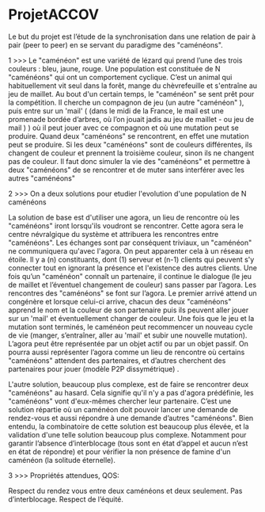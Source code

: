 # ProjetACCOV
Le but du projet est l’étude de la synchronisation dans une relation de pair à pair (peer to peer)
en se servant du paradigme des "caménéons".

1 >>> Le "caménéon" est une variété de lézard qui prend l’une des trois couleurs : bleu, jaune, rouge. Une population est constituée de N "caménéons" qui ont un comportement cyclique. C’est un animal qui habituellement vit seul dans la forêt, mange du chèvrefeuille et s'entraîne au jeu de maillet. Au bout d'un certain temps, le "caménéon" se sent prêt pour la compétition. Il cherche un compagnon de jeu (un autre "caménéon" ), puis entre sur un 'mail' ( (dans le midi de la France, le mail est une promenade bordée d’arbres, où l’on jouait jadis au jeu de maillet - ou jeu de mail ) ) où il peut jouer avec ce compagnon et où une mutation peut se produire. Quand deux "caménéons" se rencontrent, en effet une mutation peut se produire. Si les deux "caménéons" sont de couleurs différentes, ils changent de couleur et prennent la troisième couleur, sinon ils ne changent pas de couleur. Il faut donc simuler la vie des "caménéons" et permettre à deux "caménéons" de se rencontrer et de muter sans interférer avec les autres "caménéons"


2 >>> On a deux solutions pour etudier l'evolution d'une population de N caménéons

La solution de base est d'utiliser une agora, un lieu de rencontre où les "caménéons" iront lorsqu'ils voudront se rencontrer. Cette agora sera le centre névralgique du système et attribuera les rencontres entre "caménéons". Les échanges sont par conséquent triviaux, un "caménéon" ne communiquera qu'avec l'agora. On peut apparenter cela à un réseau en étoile. Il y a (n) constituants, dont (1) serveur et (n-1) clients qui peuvent s'y connecter tout en ignorant la présence et l'existence des autres clients. Une fois qu’un "caménéon" connaît un partenaire, il continue le dialogue (le jeu de maillet et l’éventuel changement de couleur) sans passer par l’agora. Les rencontres des "caménéons" se font sur l’agora. Le premier arrivé attend un congénère et lorsque celui-ci arrive, chacun des deux "caménéons" apprend le nom et la couleur de son partenaire puis ils peuvent aller jouer sur un 'mail' et éventuellement changer de couleur. Une fois que le jeu et la mutation sont terminés, le caménéon peut recommencer un nouveau cycle de vie (manger, s’entraîner, aller au 'mail' et subir une nouvelle mutation). L’agora peut être représentée par un objet actif ou par un objet passif. On pourra aussi représenter l’agora comme un lieu de rencontre où certains "caménéons" attendent des partenaires, et d’autres cherchent des partenaires pour jouer (modèle P2P dissymétrique) .

L'autre solution, beaucoup plus complexe, est de faire se rencontrer deux "caménéons" au hasard. Cela signifie qu'il n'y a pas d'agora prédéfinie, les "caménéons" vont d'eux-mêmes chercher leur partenaire. C’est une solution répartie où un caménéon doit pouvoir lancer une demande de rendez-vous et aussi répondre à une demande d’autres "caménéons". Bien entendu, la combinatoire de cette solution est beaucoup plus élevée, et la validation d'une telle solution beaucoup plus complexe. Notamment pour garantir l’absence d’interblocage (tous sont en état d’appel et aucun n’est en état de répondre) et pour vérifier la non présence de famine d'un caménéon (la solitude éternelle).


3 >>> Propriétés attendues, QOS:

Respect du rendez vous entre deux caménéons et deux seulement.
Pas d’interblocage.
Respect de l’équité.
